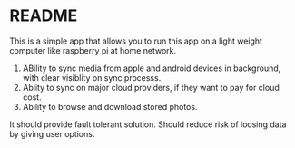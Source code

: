 # README

This is a simple app that allows you to run this app on a light weight computer like raspberry pi at home network.
1. ABility to sync media from apple and android devices in background, with clear visiblity on sync processs.
2. Ablity to sync on major cloud providers, if they want to pay for cloud cost.
3. Ability to browse and download stored photos.

It should provide fault tolerant solution. Should reduce risk of loosing data by giving user options.
